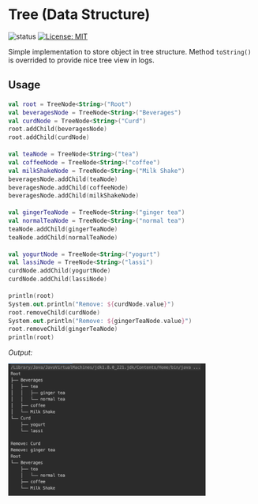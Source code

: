 # Tree (Data Structure)
![status](https://img.shields.io/badge/status-WorkInProgress-red)
[![License: MIT](https://img.shields.io/badge/License-MIT-blue.svg)](https://github.com/AdrianKuta/Design-Patterns-Kotlin/blob/master/LICENSE)

Simple implementation to store object in tree structure. Method `toString()` is overrided to provide nice tree view in logs.

## Usage

```kotlin
val root = TreeNode<String>("Root")
val beveragesNode = TreeNode<String>("Beverages")
val curdNode = TreeNode<String>("Curd")
root.addChild(beveragesNode)
root.addChild(curdNode)

val teaNode = TreeNode<String>("tea")
val coffeeNode = TreeNode<String>("coffee")
val milkShakeNode = TreeNode<String>("Milk Shake")
beveragesNode.addChild(teaNode)
beveragesNode.addChild(coffeeNode)
beveragesNode.addChild(milkShakeNode)

val gingerTeaNode = TreeNode<String>("ginger tea")
val normalTeaNode = TreeNode<String>("normal tea")
teaNode.addChild(gingerTeaNode)
teaNode.addChild(normalTeaNode)

val yogurtNode = TreeNode<String>("yogurt")
val lassiNode = TreeNode<String>("lassi")
curdNode.addChild(yogurtNode)
curdNode.addChild(lassiNode)

println(root)
System.out.println("Remove: ${curdNode.value}")
root.removeChild(curdNode)
System.out.println("Remove: ${gingerTeaNode.value}")
root.removeChild(gingerTeaNode)
println(root)
```

*Output:*

<img src="https://github.com/AdrianKuta/Tree-Collection/blob/master/images/console_output.png" width=400>
